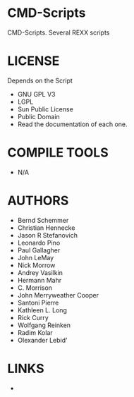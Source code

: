 CMD-Scripts
===========

CMD-Scripts. Several REXX scripts


LICENSE
===============
Depends on the Script
- GNU GPL V3
- LGPL
- Sun Public License
- Public Domain
- Read the documentation of each one.

COMPILE TOOLS
===============
* N/A

AUTHORS
===============
* Bernd Schemmer
* Christian Hennecke
* Jason R Stefanovich
* Leonardo Pino
* Paul Gallagher
* John LeMay
* Nick Morrow
* Andrey Vasilkin
* Hermann Mahr
* C. Morrison
* John Merryweather Cooper
* Santoni Pierre
* Kathleen L. Long
* Rick Curry
* Wolfgang Reinken
* Radim Kolar
* Olexander Lebid'

LINKS
===============
* 